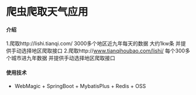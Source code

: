 # 爬虫爬取天气应用

#### 介绍
1.爬取http://lishi.tianqi.com/ 3000多个地区近九年每天的数据 大约1kw条 并提供手动选择地区爬取接口
2.爬取http://www.tianqihoubao.com/lishi/ 每个300多个城市进九年数据 并提供手动选择地区爬取接口

#### 使用技术
* WebMagic + SpringBoot + MybatisPlus + Redis + OSS